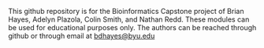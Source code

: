 This github repository is for the Bioinformatics Capstone project of Brian Hayes, Adelyn Plazola, Colin Smith, and Nathan Redd. 
These modules can be used for educational purposes only. The authors can be reached through github or through email at bdhayes@byu.edu
